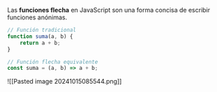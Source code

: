 Las **funciones flecha** en JavaScript son una forma concisa de escribir funciones anónimas.
```javascript
// Función tradicional
function suma(a, b) {
    return a + b;
}

// Función flecha equivalente
const suma = (a, b) => a + b;
```
![[Pasted image 20241015085544.png]]

